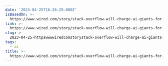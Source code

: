 ```yaml
---
date: '2023-04-25T16:26:29.000Z'
isBasedOn: >-
  https://www.wired.com/story/stack-overflow-will-charge-ai-giants-for-training-data/
link: >-
  https://www.wired.com/story/stack-overflow-will-charge-ai-giants-for-training-data/
slug: >-
  2023-04-25-httpswwwwiredcomstorystack-overflow-will-charge-ai-giants-for-training-data
tags:
  - ai
title: >-
  https://www.wired.com/story/stack-overflow-will-charge-ai-giants-for-training-data/
---
```


